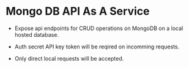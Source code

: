 # Mongo DB API As A Service


- Expose api endpoints for CRUD operations on MongoDB on a local hosted database.

- Auth secret API key token will be reqired on incomming requests.

- Only direct local requests will be accepted.

